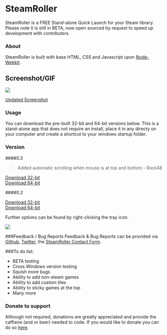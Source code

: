 # SteamRoller

SteamRoller is a FREE Stand-alone Quick Launch for your Steam library. Please note it is still in BETA, now open sourced by request to speed up development with contributers. 

### About

SteamRoller is built with base HTML, CSS and Javascript upon [Node-Webkit](https://github.com/nwjs/nw.js/tree/master).

## Screenshot/GIF
<img src="http://i.imgur.com/BPmPazN.gif">

[Updated Screenshot](http://gfycat.com/BlueHandsomeDragonfly)

### Usage
You can download the pre-built 32-bit and 64-bit versions below. This is a stand-alone app that does not require an install, place it in any directy on your computer and create a shortcut to your windows startup folder. 

### Version

####0.3

> Added automatic scrolling when mouse is at top and bottom - Rock48 

[Download 32-bit](http://cyris.io/downloads/0.3/SteamRoller-32.zip)<br />
[Download 64-bit](http://cyris.io/downloads/0.3/SteamRoller-64.zip)<br />


####0.2

[Download 32-bit](http://Cyris.io/downloads/SteamRoller-32.zip)<br />
[Download 64-bit](http://Cyris.io/downloads/SteamRoller-64.zip)<br />


Further options can be found by right-clicking the tray icon.

<img src="http://i.imgur.com/EZzXi7u.jpg">

###Feedback / Bug Reports
Feedback & Bug Reports can be provided via [Github](https://github.com/CyrisXD/SteamRoller-Steam-Quick-Launcher/), [Twitter](http://www.twitter.com/CyrisXD), the [SteamRoller Contact Form](http://cyris.io/steam-roller-feedback/).

###To do list:

- BETA testing
- Cross Windows version testing
- Squish more bugs
- Ability to add non-steam games
- Ability to add custom tiles
- Ability to sticky games at the top
- Many more

### Donate to support

Although not required, donations are greatly appreciated and provide the caffiene (and or beer) needed to code. If you would like to donate you can do so [here](https://www.paypal.com/cgi-bin/webscr?cmd=_s-xclick&hosted_button_id=R9QG885GFR4WU).
